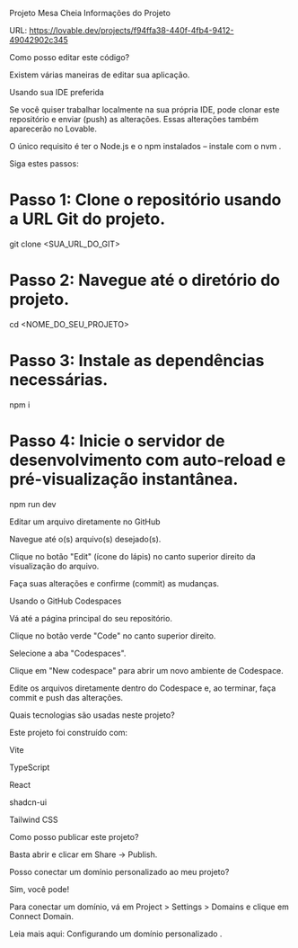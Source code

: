 Projeto Mesa Cheia
Informações do Projeto

URL: https://lovable.dev/projects/f94ffa38-440f-4fb4-9412-49042902c345

Como posso editar este código?

Existem várias maneiras de editar sua aplicação.

Usando sua IDE preferida

Se você quiser trabalhar localmente na sua própria IDE, pode clonar este repositório e enviar (push) as alterações.
Essas alterações também aparecerão no Lovable.

O único requisito é ter o Node.js e o npm instalados – instale com o nvm
.

Siga estes passos:

# Passo 1: Clone o repositório usando a URL Git do projeto.
git clone <SUA_URL_DO_GIT>

# Passo 2: Navegue até o diretório do projeto.
cd <NOME_DO_SEU_PROJETO>

# Passo 3: Instale as dependências necessárias.
npm i

# Passo 4: Inicie o servidor de desenvolvimento com auto-reload e pré-visualização instantânea.
npm run dev


Editar um arquivo diretamente no GitHub

Navegue até o(s) arquivo(s) desejado(s).

Clique no botão "Edit" (ícone do lápis) no canto superior direito da visualização do arquivo.

Faça suas alterações e confirme (commit) as mudanças.

Usando o GitHub Codespaces

Vá até a página principal do seu repositório.

Clique no botão verde "Code" no canto superior direito.

Selecione a aba "Codespaces".

Clique em "New codespace" para abrir um novo ambiente de Codespace.

Edite os arquivos diretamente dentro do Codespace e, ao terminar, faça commit e push das alterações.

Quais tecnologias são usadas neste projeto?

Este projeto foi construído com:

Vite

TypeScript

React

shadcn-ui

Tailwind CSS

Como posso publicar este projeto?

Basta abrir
 e clicar em Share -> Publish.

Posso conectar um domínio personalizado ao meu projeto?

Sim, você pode!

Para conectar um domínio, vá em Project > Settings > Domains e clique em Connect Domain.

Leia mais aqui: Configurando um domínio personalizado
.
